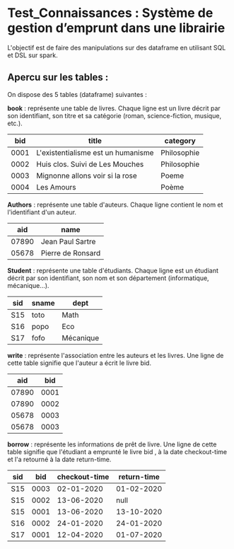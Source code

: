 # Test_Connaissances : Système de gestion d’emprunt dans une librairie

L'objectif est de faire des manipulations sur des dataframe en utilisant SQL et DSL sur spark. 

## Apercu sur les tables : 

On dispose des 5 tables (dataframe) suivantes : 

**book**    : représente une table de livres. Chaque ligne est un livre décrit par son identifiant, son titre et sa catégorie (roman, science-fiction, musique, etc.).


| bid|               title              |   category|
-----|----------------------------------|------------
|0001|L'existentialisme est un humanisme|Philosophie|
|0002|Huis clos. Suivi de Les Mouches   |Philosophie|
|0003|Mignonne allons voir si la rose   |Poeme      |
|0004|Les Amours                        |Poème      |

**Authors** : représente une table d'auteurs. Chaque ligne contient le nom et l'identifiant d'un auteur.

|  aid|             name|
------|------------------
|07890| Jean Paul Sartre|
|05678|Pierre de Ronsard|


**Student** : représente une table d'étudiants. Chaque ligne est un étudiant décrit par son identifiant, son nom et son département (informatique, mécanique...).

|sid|sname|     dept|
----|-----|----------
|S15| toto|     Math|
|S16| popo|      Eco|
|S17| fofo|Mécanique|

**write**   : représente l'association entre les auteurs et les livres. Une ligne de cette table signifie que l'auteur a écrit le livre bid.

|  aid| bid|
------|-----
|07890|0001|
|07890|0002|
|05678|0003|
|05678|0003|

**borrow**  : représente les informations de prêt de livre. Une ligne de cette table signifie que l'étudiant a emprunté le livre bid  , à la date checkout-time et l'a retourné à la date return-time. 

|sid| bid|checkout-time|return-time|
----|----|-------------|------------
|S15|0003|   02-01-2020| 01-02-2020|
|S15|0002|   13-06-2020|       null|
|S15|0001|   13-06-2020| 13-10-2020|
|S16|0002|   24-01-2020| 24-01-2020|
|S17|0001|   12-04-2020| 01-07-2020|
